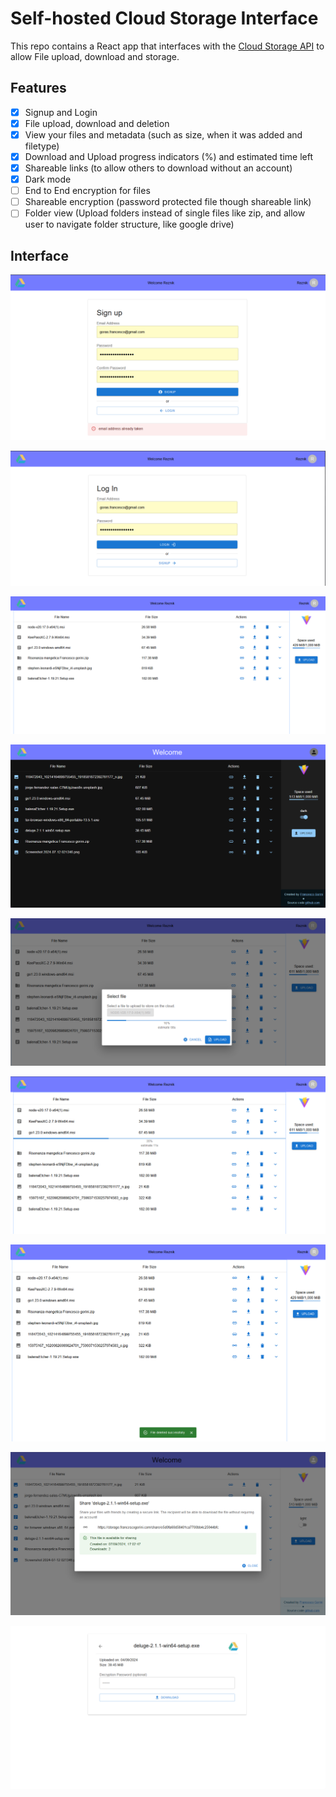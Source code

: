 # Self-hosted Cloud Storage Interface

This repo contains a React app that interfaces with the [Cloud Storage API](https://github.com/reznik99/cloud-storage-api) to allow File upload, download and storage.


## Features
- [x] Signup and Login
- [x] File upload, download and deletion
- [x] View your files and metadata (such as size, when it was added and filetype)
- [x] Download and Upload progress indicators (%) and estimated time left
- [x] Shareable links (to allow others to download without an account)
- [x] Dark mode
- [ ] End to End encryption for files
- [ ] Shareable encryption (password protected file though shareable link)
- [ ] Folder view (Upload folders instead of single files like zip, and allow user to navigate folder structure, like google drive)

## Interface

![Signup Screenshot][signup]

![Login Screenshot][login]

![Dashboard Screenshot][dashboard]

![Darkmode Dashboard Screenshot][dark-mode]

![Upload Screenshot][upload]

![Download Screenshot][download]

![Deletion Screenshot][deletion]

![Sharing Screenshot][sharing]

![Sharing Download Screenshot][sharing-download]


<!-- LINKS -->
[signup]: 1-readme-src/signup.png
[login]: 1-readme-src/login.png
[dashboard]: 1-readme-src/dashboard.png
[upload]: 1-readme-src/upload.png
[download]: 1-readme-src/download.png
[deletion]: 1-readme-src/deletion.png
[sharing]: 1-readme-src/sharing.png
[sharing-download]: 1-readme-src/sharing-download.png
[dark-mode]: 1-readme-src/dark-mode.png